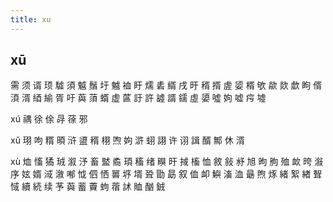 ```yaml
---
title: xu
---
```


## xū
需
须
谞
顼
驉
須
魆
鬚
圩
魖
裇
盱
燸
砉
縃
戌
旴
稰
揟
虗
媭
楈
欨
歘
欻
歔
眗
偦
湏
湑
綇
緰
胥
吁
藇
蕦
蝑
虚
蓲
訏
許
譃
諝
鑐
虛
嬃
噓
姁
嘘
疞
墟







xú
禑
徐
俆
冔
蒣
邪

xǔ
珝
呴
糈
暊
浒
盨
稰
栩
喣
姁
滸
蛡
詡
许
诩
諿
醑
鄦
休
湑













xù
烅
慉
獝
珬
溆
汿
畜
盢
矞
頊
稸
绪
瞁
旴
掝
槒
恤
敘
敍
沀
旭
昫
朐
殈
欰
晇
潊
序
妶
婿
淢
漵
喐
怴
伵
恓
嘼
垿
壻
聓
勖
勗
叙
侐
卹
鱮
滀
洫
朂
煦
烼
緒
絮
緖
聟
惐
續
続
续
芧
藇
蓄
藚
蚼
蓿
訹
賉
酗
銊
